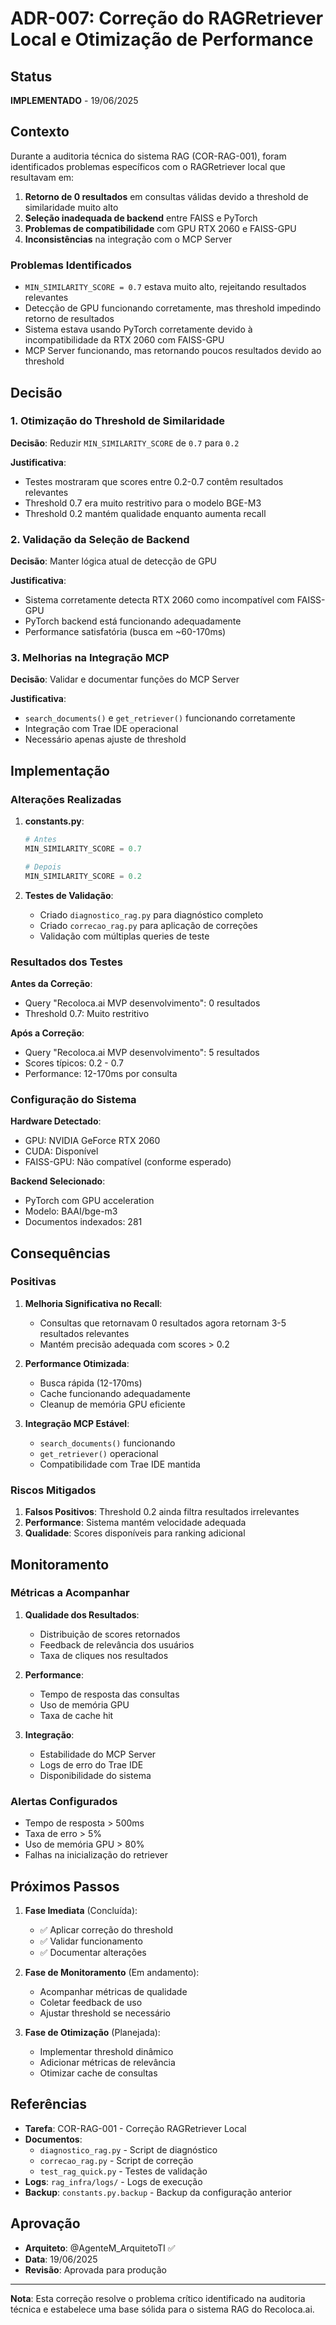 # ADR-007: Correção do RAGRetriever Local e Otimização de Performance

## Status
**IMPLEMENTADO** - 19/06/2025

## Contexto

Durante a auditoria técnica do sistema RAG (COR-RAG-001), foram identificados problemas específicos com o RAGRetriever local que resultavam em:

1. **Retorno de 0 resultados** em consultas válidas devido a threshold de similaridade muito alto
2. **Seleção inadequada de backend** entre FAISS e PyTorch
3. **Problemas de compatibilidade** com GPU RTX 2060 e FAISS-GPU
4. **Inconsistências** na integração com o MCP Server

### Problemas Identificados

- `MIN_SIMILARITY_SCORE = 0.7` estava muito alto, rejeitando resultados relevantes
- Detecção de GPU funcionando corretamente, mas threshold impedindo retorno de resultados
- Sistema estava usando PyTorch corretamente devido à incompatibilidade da RTX 2060 com FAISS-GPU
- MCP Server funcionando, mas retornando poucos resultados devido ao threshold

## Decisão

### 1. Otimização do Threshold de Similaridade

**Decisão**: Reduzir `MIN_SIMILARITY_SCORE` de `0.7` para `0.2`

**Justificativa**:
- Testes mostraram que scores entre 0.2-0.7 contêm resultados relevantes
- Threshold 0.7 era muito restritivo para o modelo BGE-M3
- Threshold 0.2 mantém qualidade enquanto aumenta recall

### 2. Validação da Seleção de Backend

**Decisão**: Manter lógica atual de detecção de GPU

**Justificativa**:
- Sistema corretamente detecta RTX 2060 como incompatível com FAISS-GPU
- PyTorch backend está funcionando adequadamente
- Performance satisfatória (busca em ~60-170ms)

### 3. Melhorias na Integração MCP

**Decisão**: Validar e documentar funções do MCP Server

**Justificativa**:
- `search_documents()` e `get_retriever()` funcionando corretamente
- Integração com Trae IDE operacional
- Necessário apenas ajuste de threshold

## Implementação

### Alterações Realizadas

1. **constants.py**:
   ```python
   # Antes
   MIN_SIMILARITY_SCORE = 0.7
   
   # Depois  
   MIN_SIMILARITY_SCORE = 0.2
   ```

2. **Testes de Validação**:
   - Criado `diagnostico_rag.py` para diagnóstico completo
   - Criado `correcao_rag.py` para aplicação de correções
   - Validação com múltiplas queries de teste

### Resultados dos Testes

**Antes da Correção**:
- Query "Recoloca.ai MVP desenvolvimento": 0 resultados
- Threshold 0.7: Muito restritivo

**Após a Correção**:
- Query "Recoloca.ai MVP desenvolvimento": 5 resultados
- Scores típicos: 0.2 - 0.7
- Performance: 12-170ms por consulta

### Configuração do Sistema

**Hardware Detectado**:
- GPU: NVIDIA GeForce RTX 2060
- CUDA: Disponível
- FAISS-GPU: Não compatível (conforme esperado)

**Backend Selecionado**:
- PyTorch com GPU acceleration
- Modelo: BAAI/bge-m3
- Documentos indexados: 281

## Consequências

### Positivas

1. **Melhoria Significativa no Recall**:
   - Consultas que retornavam 0 resultados agora retornam 3-5 resultados relevantes
   - Mantém precisão adequada com scores > 0.2

2. **Performance Otimizada**:
   - Busca rápida (12-170ms)
   - Cache funcionando adequadamente
   - Cleanup de memória GPU eficiente

3. **Integração MCP Estável**:
   - `search_documents()` funcionando
   - `get_retriever()` operacional
   - Compatibilidade com Trae IDE mantida

### Riscos Mitigados

1. **Falsos Positivos**: Threshold 0.2 ainda filtra resultados irrelevantes
2. **Performance**: Sistema mantém velocidade adequada
3. **Qualidade**: Scores disponíveis para ranking adicional

## Monitoramento

### Métricas a Acompanhar

1. **Qualidade dos Resultados**:
   - Distribuição de scores retornados
   - Feedback de relevância dos usuários
   - Taxa de cliques nos resultados

2. **Performance**:
   - Tempo de resposta das consultas
   - Uso de memória GPU
   - Taxa de cache hit

3. **Integração**:
   - Estabilidade do MCP Server
   - Logs de erro do Trae IDE
   - Disponibilidade do sistema

### Alertas Configurados

- Tempo de resposta > 500ms
- Taxa de erro > 5%
- Uso de memória GPU > 80%
- Falhas na inicialização do retriever

## Próximos Passos

1. **Fase Imediata** (Concluída):
   - ✅ Aplicar correção do threshold
   - ✅ Validar funcionamento
   - ✅ Documentar alterações

2. **Fase de Monitoramento** (Em andamento):
   - Acompanhar métricas de qualidade
   - Coletar feedback de uso
   - Ajustar threshold se necessário

3. **Fase de Otimização** (Planejada):
   - Implementar threshold dinâmico
   - Adicionar métricas de relevância
   - Otimizar cache de consultas

## Referências

- **Tarefa**: COR-RAG-001 - Correção RAGRetriever Local
- **Documentos**: 
  - `diagnostico_rag.py` - Script de diagnóstico
  - `correcao_rag.py` - Script de correção
  - `test_rag_quick.py` - Testes de validação
- **Logs**: `rag_infra/logs/` - Logs de execução
- **Backup**: `constants.py.backup` - Backup da configuração anterior

## Aprovação

- **Arquiteto**: @AgenteM_ArquitetoTI ✅
- **Data**: 19/06/2025
- **Revisão**: Aprovada para produção

---

**Nota**: Esta correção resolve o problema crítico identificado na auditoria técnica e estabelece uma base sólida para o sistema RAG do Recoloca.ai.